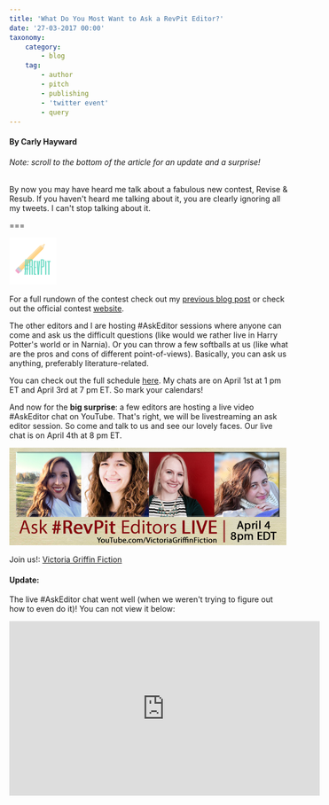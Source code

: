```yaml
---
title: 'What Do You Most Want to Ask a RevPit Editor?'
date: '27-03-2017 00:00'
taxonomy:
    category:
        - blog
    tag:
        - author
        - pitch
        - publishing
        - 'twitter event'
        - query
---
```


#### By Carly Hayward

###### Note: scroll to the bottom of the article for an update and a surprise!

By now you may have heard me talk about a fabulous new contest, Revise & Resub. If you haven't heard me talking about it, you are clearly ignoring all my tweets. I can't stop talking about it.

===

![](RevPit_hashtag_logo_small.png)

For a full rundown of the contest check out my [previous blog post](/blog/first-revise-and-resub-contest) or check out the official contest [website](http://reviseresub.com/?target=_blank).

The other editors and I are hosting #AskEditor sessions where anyone can come and ask us the difficult questions (like would we rather live in Harry Potter's world or in Narnia). Or you can throw a few softballs at us (like what are the pros and cons of different point-of-views). Basically, you can ask us anything, preferably literature-related.

You can check out the full schedule [here](http://www.reviseresub.com/schedule?target=_blank). My chats are on April 1st at 1 pm ET and April 3rd at 7 pm ET. So mark your calendars!

And now for the **big surprise**: a few editors are hosting a live video #AskEditor chat on YouTube. That's right, we will be livestreaming an ask editor session. So come and talk to us and see our lovely faces. Our live chat is on April 4th at 8 pm ET.

![](RevPit_askeditor_live.png)

Join us!: [Victoria Griffin Fiction](https://www.youtube.com/victoriagriffinfiction?target=_blank)

#### Update:

The live #AskEditor chat went well (when we weren't trying to figure out how to even do it)! You can not view it below:

<iframe width="560" height="315" src="https://www.youtube.com/embed/W8JYrjZyAAs" frameborder="0" allowfullscreen></iframe>
 
